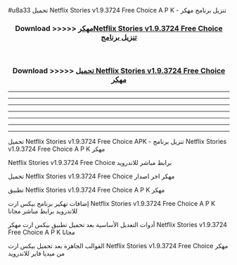 #u8a33 تحميل Netflix Stories v1.9.3724 Free Choice  A P K - تنزيل برنامج مهكر



<div align="center">
<h3>Download >>>>> <a href="https://runaway1.web.app/?sq=Netflix Stories v1.9.3724 Free Choice ">مهكرNetflix Stories v1.9.3724 Free Choice  تنزيل برنامج</a></h3><br>

<h3>Download >>>>> <a href="https://runaway1.web.app/?sq=Netflix Stories v1.9.3724 Free Choice ">تحميل Netflix Stories v1.9.3724 Free Choice  مهكر</a></h3>
</div>


----------------------------------------------------------

----------------------------------------------------------

----------------------------------------------------------

----------------------------------------------------------

----------------------------------------------------------

----------------------------------------------------------

----------------------------------------------------------

تحميل Netflix Stories v1.9.3724 Free Choice  APK - تنزيل برنامج Netflix Stories v1.9.3724 Free Choice  A P K مهكر

Netflix Stories v1.9.3724 Free Choice  برابط مباشر للاندرويد

تحميل Netflix Stories v1.9.3724 Free Choice  مهكر اخر اصدار

تطبيق Netflix Stories v1.9.3724 Free Choice  A P K مهكر

إضافات تهكير برنامج بيكس ارت Netflix Stories v1.9.3724 Free Choice  A P K للاندرويد برابط مباشر مجانا

أدوات التعديل الأساسية بعد تحميل تطبيق بيكس ارت مهكر Netflix Stories v1.9.3724 Free Choice  A P K مجانا

القوالب الجاهزة بعد تحميل بيكس ارت Netflix Stories v1.9.3724 Free Choice  مهكر من ميديا فاير للاندرويد


